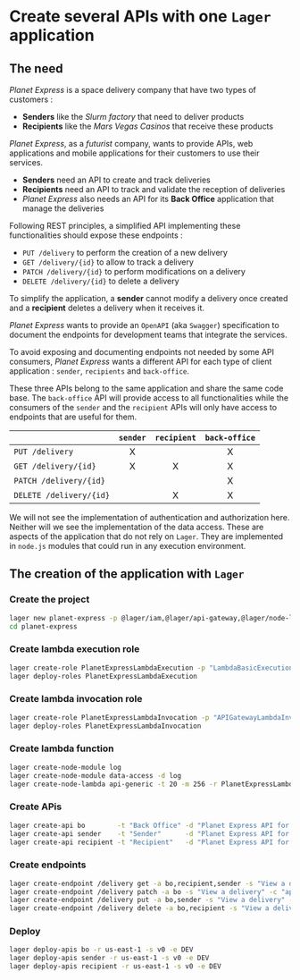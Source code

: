 Create several APIs with one `Lager` application
===

The need
---

*Planet Express* is a space delivery company that have two types of customers :

*   **Senders** like the *Slurm factory* that need to deliver products
*   **Recipients** like the *Mars Vegas Casinos* that receive these products

*Planet Express*, as a *futurist* company, wants to provide APIs, web applications and mobile applications for their customers to use their services.

*   **Senders** need an API to create and track deliveries
*   **Recipients** need an API to track and validate the reception of deliveries
*   *Planet Express* also needs an API for its **Back Office** application that manage the deliveries

Following REST principles, a simplified API implementing these functionalities should expose these endpoints :

*   `PUT /delivery` to perform the creation of a new delivery
*   `GET /delivery/{id}` to allow to track a delivery
*   `PATCH /delivery/{id}` to perform modifications on a delivery
*   `DELETE /delivery/{id}` to delete a delivery

To simplify the application, a **sender** cannot modify a delivery once created and a **recipient** deletes a delivery when it receives it.

*Planet Express* wants to provide an `OpenAPI` (aka `Swagger`) specification to document the endpoints for development teams that integrate the services.

To avoid exposing and documenting endpoints not needed by some API consumers, *Planet Express* wants a different API for each type of client application :
`sender`, `recipients` and `back-office`.

These three APIs belong to the same application and share the same code base. The `back-office` API will provide access to all functionalities while the
consumers of the `sender` and the `recipient` APIs will only have access to endpoints that are useful for them.

|                          | `sender` | `recipient` | `back-office` |
| ------------------------ | :------: | :---------: | :-----------: |
| `PUT /delivery`          | X        |             | X             |
| `GET /delivery/{id}`     | X        | X           | X             |
| `PATCH /delivery/{id}`   |          |             | X             |
| `DELETE /delivery/{id}`  |          | X           | X             |

We will not see the implementation of authentication and authorization here. Neither will we see the implementation of the data access. These are aspects
of the application that do not rely on `Lager`. They are implemented in `node.js` modules that could run in any execution environment.

The creation of the application with `Lager`
---

### Create the project

```bash
lager new planet-express -p @lager/iam,@lager/api-gateway,@lager/node-lambda
cd planet-express
```

### Create lambda execution role

```bash
lager create-role PlanetExpressLambdaExecution -p "LambdaBasicExecutionRoleshould"
lager deploy-roles PlanetExpressLambdaExecution
```

### Create lambda invocation role

```bash
lager create-role PlanetExpressLambdaInvocation -p "APIGatewayLambdaInvocation"
lager deploy-roles PlanetExpressLambdaInvocation
```

### Create lambda function

```bash
lager create-node-module log
lager create-node-module data-access -d log
lager create-node-lambda api-generic -t 20 -m 256 -r PlanetExpressLambdaExecution --template api-endpoints --modules data-access,log
```

### Create APis

```bash
lager create-api bo        -t "Back Office" -d "Planet Express API for Back Office"
lager create-api sender    -t "Sender"      -d "Planet Express API for sender application"
lager create-api recipient -t "Recipient"   -d "Planet Express API for recipient application"
```

### Create endpoints

```bash
lager create-endpoint /delivery get -a bo,recipient,sender -s "View a delivery" -c "application/json" -p "application/json" --auth none --credentials PlanetExpressLambdaInvocation -l api-generic
lager create-endpoint /delivery patch -a bo -s "View a delivery" -c "application/json" -p "application/json" --auth none --credentials PlanetExpressLambdaInvocation -l api-generic
lager create-endpoint /delivery put -a bo,sender -s "View a delivery" -c "application/json" -p "application/json" --auth none --credentials PlanetExpressLambdaInvocation -l api-generic
lager create-endpoint /delivery delete -a bo,recipient -s "View a delivery" -c "application/json" -p "application/json" --auth none --credentials PlanetExpressLambdaInvocation -l api-generic
```

### Deploy

```bash
lager deploy-apis bo -r us-east-1 -s v0 -e DEV
lager deploy-apis sender -r us-east-1 -s v0 -e DEV
lager deploy-apis recipient -r us-east-1 -s v0 -e DEV
```
